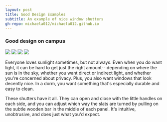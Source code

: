 ```yaml
---
layout: post
title: Good Design Examples
subtitle: An example of nice window shutters
gh-repo: michaela012/michaela012.github.io
---
```

### Good design on campus

![](/img/good_1.JPG)
![](/img/good_2.JPG)
![](/img/good_2.JPG)
![](/img/good_2.JPG)

Everyone loves sunlight sometimes, but not always. Even when you do want light, it can be hard to get just the right amount-- depending on where the sun is in the sky, whether you want direct or indirect light, and whether you're concerned about privacy. Plus, you also want windows that look decently nice. In a dorm, you want something that's especially durable and easy to clean. 

These shutters have it all. They can open and close with the little handles on each side, and you can adjust which way the slats are turned by pulling on the subtle wooden bar in the middle of each panel. It's intuitive, unobtrusive, and does just what you'd expect.
